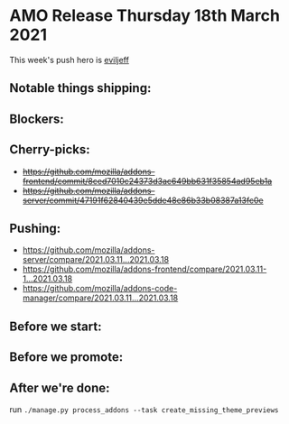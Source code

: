 # AMO Release Thursday 18th March 2021

This week's push hero is [eviljeff](https://github.com/eviljeff)

## Notable things shipping:

## Blockers:

## Cherry-picks:

- ~~https://github.com/mozilla/addons-frontend/commit/8ced7010c24373d3ac649bb631f35854ad95eb1a~~
- ~~https://github.com/mozilla/addons-server/commit/47191f62840439e5dde48e86b33b08387a13fc0e~~

## Pushing:

- https://github.com/mozilla/addons-server/compare/2021.03.11...2021.03.18
- https://github.com/mozilla/addons-frontend/compare/2021.03.11-1...2021.03.18
- https://github.com/mozilla/addons-code-manager/compare/2021.03.11...2021.03.18

## Before we start:

## Before we promote:

## After we're done:
  run `./manage.py process_addons --task create_missing_theme_previews`
